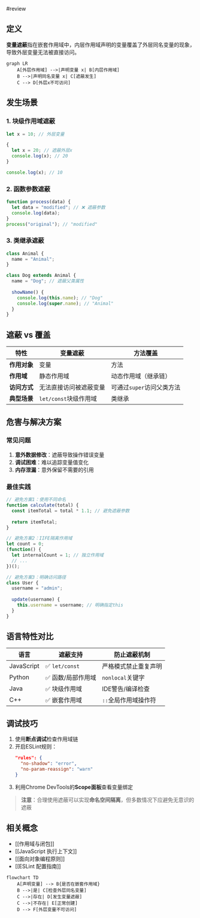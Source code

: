 
#review 

## 定义
**变量遮蔽**指在嵌套作用域中，内层作用域声明的变量覆盖了外层同名变量的现象，导致外层变量无法被直接访问。

```mermaid
graph LR
    A[外层作用域] -->|声明变量 x| B[内层作用域]
    B -->|声明同名变量 x| C[遮蔽发生]
    C --> D[外层x不可访问]
```

## 发生场景
### 1. 块级作用域遮蔽
```javascript
let x = 10; // 外层变量

{
  let x = 20; // 遮蔽外层x
  console.log(x); // 20
}

console.log(x); // 10
```

### 2. 函数参数遮蔽
```javascript
function process(data) {
  let data = "modified"; // ❌ 遮蔽参数
  console.log(data);
}
process("original"); // "modified"
```

### 3. 类继承遮蔽
```typescript
class Animal {
  name = "Animal";
}

class Dog extends Animal {
  name = "Dog"; // 遮蔽父类属性
  
  showName() {
    console.log(this.name); // "Dog"
    console.log(super.name); // "Animal"
  }
}
```

## 遮蔽 vs 覆盖

| 特性       | 变量遮蔽                  | 方法覆盖                    |
|------------|--------------------------|---------------------------|
| **作用对象** | 变量                     | 方法                      |
| **作用域**  | 静态作用域               | 动态作用域（继承链）      |
| **访问方式**| 无法直接访问被遮蔽变量   | 可通过`super`访问父类方法 |
| **典型场景**| `let/const`块级作用域    | 类继承                    |

## 危害与解决方案

### 常见问题
1. **意外数据修改**：遮蔽导致操作错误变量
2. **调试困难**：难以追踪变量值变化
3. **内存泄漏**：意外保留不需要的引用

### 最佳实践
```javascript
// 避免方案1：使用不同命名
function calculate(total) {
  const itemTotal = total * 1.1; // 避免遮蔽参数
  
  return itemTotal;
}

// 避免方案2：IIFE隔离作用域
let count = 0;
(function() {
  let internalCount = 1; // 独立作用域
  // ...
})();

// 避免方案3：明确访问路径
class User {
  username = "admin";
  
  update(username) {
    this.username = username; // 明确指定this
  }
}
```

## 语言特性对比

| 语言       | 遮蔽支持          | 防止遮蔽机制               |
|------------|------------------|--------------------------|
| JavaScript | ✅ `let/const`   | 严格模式禁止重复声明      |
| Python     | ✅ 函数/局部作用域 | `nonlocal`关键字         |
| Java       | ✅ 块级作用域     | IDE警告/编译检查         |
| C++        | ✅ 嵌套作用域     | `::`全局作用域操作符     |

## 调试技巧
1. 使用**断点调试**检查作用域链
2. 开启ESLint规则：
   ```json
   "rules": {
     "no-shadow": "error",
     "no-param-reassign": "warn"
   }
   ```
3. 利用Chrome DevTools的**Scope面板**查看变量绑定

> **注意**：合理使用遮蔽可以实现**命名空间隔离**，但多数情况下应避免无意识的遮蔽

## 相关概念
- [[作用域与闭包]]
- [[JavaScript 执行上下文]]
- [[面向对象编程原则]]
- [[ESLint 配置指南]]

```mermaid
flowchart TD
    A[声明变量] --> B{是否在嵌套作用域}
    B -->|是| C[检查外层同名变量]
    C -->|存在| D[发生变量遮蔽]
    C -->|不存在| E[正常创建]
    D --> F[外层变量不可访问]
```